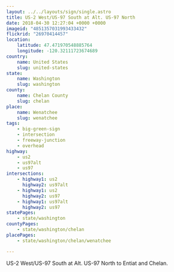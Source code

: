```yaml
---
layout: ../../layouts/sign/single.astro
title: US-2 West/US-97 South at Alt. US-97 North
date: 2018-04-30 12:27:04 +0000 +0000
imageid: "4851357031993433432"
flickrid: "26970414457"
location:
    latitude: 47.471970548885764
    longitude: -120.32111723674689
country:
    name: United States
    slug: united-states
state:
    name: Washington
    slug: washington
county:
    name: Chelan County
    slug: chelan
place:
    name: Wenatchee
    slug: wenatchee
tags:
    - big-green-sign
    - intersection
    - freeway-junction
    - overhead
highway:
    - us2
    - us97alt
    - us97
intersections:
    - highway1: us2
      highway2: us97alt
    - highway1: us2
      highway2: us97
    - highway1: us97alt
      highway2: us97
statePages:
    - state/washington
countyPages:
    - state/washington/chelan
placePages:
    - state/washington/chelan/wenatchee

---
```

US-2 West/US-97 South at Alt. US-97 North to Entiat and Chelan.